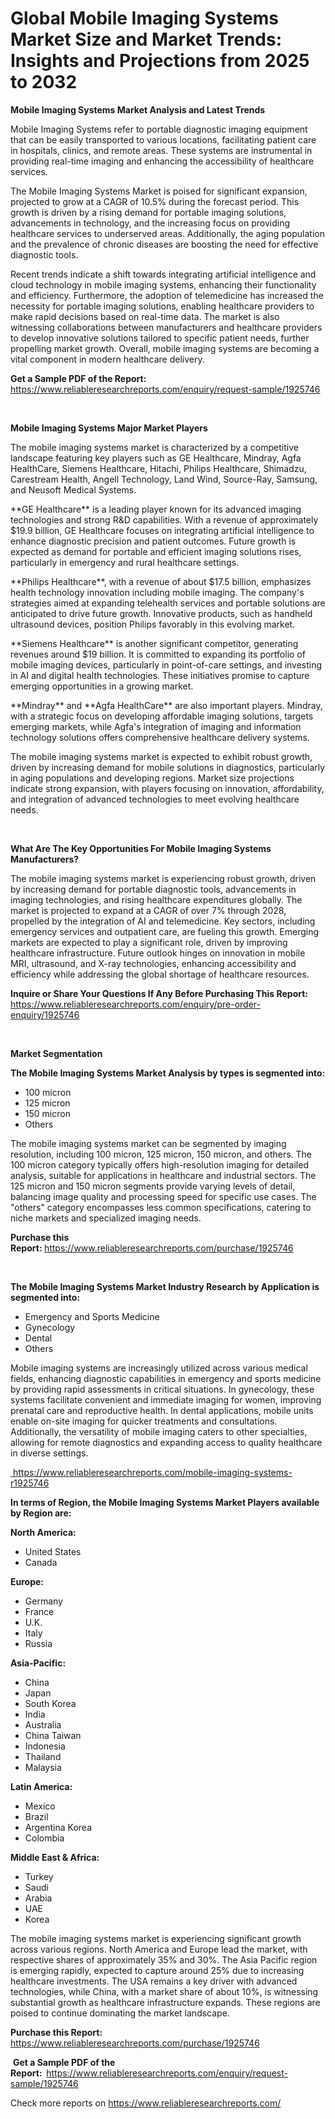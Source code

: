 <p><h1>Global Mobile Imaging Systems Market Size and Market Trends: Insights and Projections from 2025 to 2032</h1></p><p><strong>Mobile Imaging Systems Market Analysis and Latest Trends</strong></p>
<p><p>Mobile Imaging Systems refer to portable diagnostic imaging equipment that can be easily transported to various locations, facilitating patient care in hospitals, clinics, and remote areas. These systems are instrumental in providing real-time imaging and enhancing the accessibility of healthcare services.</p><p>The Mobile Imaging Systems Market is poised for significant expansion, projected to grow at a CAGR of 10.5% during the forecast period. This growth is driven by a rising demand for portable imaging solutions, advancements in technology, and the increasing focus on providing healthcare services to underserved areas. Additionally, the aging population and the prevalence of chronic diseases are boosting the need for effective diagnostic tools.</p><p>Recent trends indicate a shift towards integrating artificial intelligence and cloud technology in mobile imaging systems, enhancing their functionality and efficiency. Furthermore, the adoption of telemedicine has increased the necessity for portable imaging solutions, enabling healthcare providers to make rapid decisions based on real-time data. The market is also witnessing collaborations between manufacturers and healthcare providers to develop innovative solutions tailored to specific patient needs, further propelling market growth. Overall, mobile imaging systems are becoming a vital component in modern healthcare delivery.</p></p>
<p><strong>Get a Sample PDF of the Report:&nbsp;</strong> <a href="https://www.reliableresearchreports.com/enquiry/request-sample/1925746?utm_campaign=2002&utm_medium=2&utm_source=Github&utm_content=ia&utm_term=15012025&utm_id=mobile-imaging-systems">https://www.reliableresearchreports.com/enquiry/request-sample/1925746</a></p>
<p>&nbsp;</p>
<p><strong>Mobile Imaging Systems Major Market Players</strong></p>
<p><p>The mobile imaging systems market is characterized by a competitive landscape featuring key players such as GE Healthcare, Mindray, Agfa HealthCare, Siemens Healthcare, Hitachi, Philips Healthcare, Shimadzu, Carestream Health, Angell Technology, Land Wind, Source-Ray, Samsung, and Neusoft Medical Systems. </p><p>**GE Healthcare** is a leading player known for its advanced imaging technologies and strong R&D capabilities. With a revenue of approximately $19.9 billion, GE Healthcare focuses on integrating artificial intelligence to enhance diagnostic precision and patient outcomes. Future growth is expected as demand for portable and efficient imaging solutions rises, particularly in emergency and rural healthcare settings.</p><p>**Philips Healthcare**, with a revenue of about $17.5 billion, emphasizes health technology innovation including mobile imaging. The company's strategies aimed at expanding telehealth services and portable solutions are anticipated to drive future growth. Innovative products, such as handheld ultrasound devices, position Philips favorably in this evolving market.</p><p>**Siemens Healthcare** is another significant competitor, generating revenues around $19 billion. It is committed to expanding its portfolio of mobile imaging devices, particularly in point-of-care settings, and investing in AI and digital health technologies. These initiatives promise to capture emerging opportunities in a growing market.</p><p>**Mindray** and **Agfa HealthCare** are also important players. Mindray, with a strategic focus on developing affordable imaging solutions, targets emerging markets, while Agfa's integration of imaging and information technology solutions offers comprehensive healthcare delivery systems.</p><p>The mobile imaging systems market is expected to exhibit robust growth, driven by increasing demand for mobile solutions in diagnostics, particularly in aging populations and developing regions. Market size projections indicate strong expansion, with players focusing on innovation, affordability, and integration of advanced technologies to meet evolving healthcare needs.</p></p>
<p>&nbsp;</p>
<p><strong>What Are The Key Opportunities For Mobile Imaging Systems Manufacturers?</strong></p>
<p><p>The mobile imaging systems market is experiencing robust growth, driven by increasing demand for portable diagnostic tools, advancements in imaging technologies, and rising healthcare expenditures globally. The market is projected to expand at a CAGR of over 7% through 2028, propelled by the integration of AI and telemedicine. Key sectors, including emergency services and outpatient care, are fueling this growth. Emerging markets are expected to play a significant role, driven by improving healthcare infrastructure. Future outlook hinges on innovation in mobile MRI, ultrasound, and X-ray technologies, enhancing accessibility and efficiency while addressing the global shortage of healthcare resources.</p></p>
<p><strong>Inquire or Share Your Questions If Any Before Purchasing This Report:</strong> <a href="https://www.reliableresearchreports.com/enquiry/pre-order-enquiry/1925746?utm_campaign=2002&utm_medium=2&utm_source=Github&utm_content=ia&utm_term=15012025&utm_id=mobile-imaging-systems">https://www.reliableresearchreports.com/enquiry/pre-order-enquiry/1925746</a></p>
<p>&nbsp;</p>
<p><strong>Market Segmentation</strong></p>
<p><strong>The Mobile Imaging Systems Market Analysis by types is segmented into:</strong></p>
<p><ul><li>100 micron</li><li>125 micron</li><li>150 micron</li><li>Others</li></ul></p>
<p><p>The mobile imaging systems market can be segmented by imaging resolution, including 100 micron, 125 micron, 150 micron, and others. The 100 micron category typically offers high-resolution imaging for detailed analysis, suitable for applications in healthcare and industrial sectors. The 125 micron and 150 micron segments provide varying levels of detail, balancing image quality and processing speed for specific use cases. The "others" category encompasses less common specifications, catering to niche markets and specialized imaging needs.</p></p>
<p><strong>Purchase this Report:&nbsp;</strong><a href="https://www.reliableresearchreports.com/purchase/1925746?utm_campaign=2002&utm_medium=2&utm_source=Github&utm_content=ia&utm_term=15012025&utm_id=mobile-imaging-systems">https://www.reliableresearchreports.com/purchase/1925746</a></p>
<p>&nbsp;</p>
<p><strong>The Mobile Imaging Systems Market Industry Research by Application is segmented into:</strong></p>
<p><ul><li>Emergency and Sports Medicine</li><li>Gynecology</li><li>Dental</li><li>Others</li></ul></p>
<p><p>Mobile imaging systems are increasingly utilized across various medical fields, enhancing diagnostic capabilities in emergency and sports medicine by providing rapid assessments in critical situations. In gynecology, these systems facilitate convenient and immediate imaging for women, improving prenatal care and reproductive health. In dental applications, mobile units enable on-site imaging for quicker treatments and consultations. Additionally, the versatility of mobile imaging caters to other specialties, allowing for remote diagnostics and expanding access to quality healthcare in diverse settings.</p></p>
<p><a href="https://www.reliableresearchreports.com/mobile-imaging-systems-r1925746?utm_campaign=2002&utm_medium=2&utm_source=Github&utm_content=ia&utm_term=15012025&utm_id=mobile-imaging-systems">&nbsp;https://www.reliableresearchreports.com/mobile-imaging-systems-r1925746</a></p>
<p><strong>In terms of Region, the Mobile Imaging Systems Market Players available by Region are:</strong></p>
<p>
    <p> <strong> North America: </strong>
        <ul>
            <li>United States</li>
            <li>Canada</li>
        </ul>
        </p> 
    <p> <strong> Europe: </strong>
        <ul>
            <li>Germany</li>
            <li>France</li>
            <li>U.K.</li>
            <li>Italy</li>
            <li>Russia</li>
        </ul>
        </p> 
    <p> <strong> Asia-Pacific: </strong>
        <ul>
            <li>China</li>
            <li>Japan</li>
            <li>South Korea</li>
            <li>India</li>
            <li>Australia</li>
            <li>China Taiwan</li>
            <li>Indonesia</li>
            <li>Thailand</li>
            <li>Malaysia</li>
        </ul>
        </p> 
    <p> <strong> Latin America: </strong>
        <ul>
            <li>Mexico</li>
            <li>Brazil</li>
            <li>Argentina Korea</li>
            <li>Colombia</li>
        </ul>
        </p> 
    <p> <strong> Middle East & Africa: </strong>
        <ul>
            <li>Turkey</li>
            <li>Saudi</li>
            <li>Arabia</li>
            <li>UAE</li>
            <li>Korea</li>
        </ul>
    </p>
    </p>
<p><p>The mobile imaging systems market is experiencing significant growth across various regions. North America and Europe lead the market, with respective shares of approximately 35% and 30%. The Asia Pacific region is emerging rapidly, expected to capture around 25% due to increasing healthcare investments. The USA remains a key driver with advanced technologies, while China, with a market share of about 10%, is witnessing substantial growth as healthcare infrastructure expands. These regions are poised to continue dominating the market landscape.</p></p>
<p><strong>Purchase this Report: </strong><a href="https://www.reliableresearchreports.com/purchase/1925746?utm_campaign=2002&utm_medium=2&utm_source=Github&utm_content=ia&utm_term=15012025&utm_id=mobile-imaging-systems">https://www.reliableresearchreports.com/purchase/1925746</a></p>
<p>&nbsp;<strong>Get a Sample PDF of the Report:&nbsp;&nbsp;</strong><a href="https://www.reliableresearchreports.com/enquiry/request-sample/1925746?utm_campaign=2002&utm_medium=2&utm_source=Github&utm_content=ia&utm_term=15012025&utm_id=mobile-imaging-systems">https://www.reliableresearchreports.com/enquiry/request-sample/1925746</a></p>
<p><strong></strong></p>
<p>Check more reports on <a href="https://www.reliableresearchreports.com/?utm_campaign=2002&utm_medium=2&utm_source=Github&utm_content=ia&utm_term=15012025&utm_id=mobile-imaging-systems">https://www.reliableresearchreports.com/</a></p>